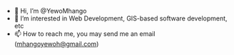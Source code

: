 - 👋 Hi, I’m @YewoMhango
- 👀 I’m interested in Web Development, GIS-based software development, etc
- 📫 How to reach me, you may send me an email (mhangoyewoh@gmail.com)

<!---
YewoMhango/YewoMhango is a ✨ special ✨ repository because its `README.md` (this file) appears on your GitHub profile.
You can click the Preview link to take a look at your changes.
--->
